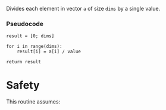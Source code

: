 Divides each element in vector `a` of size `dims` by a single value.

### Pseudocode

```ignore
result = [0; dims]

for i in range(dims):
    result[i] = a[i] / value

return result
```

# Safety

This routine assumes: